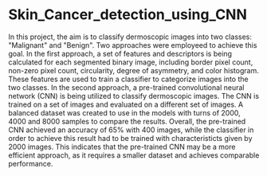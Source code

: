 # Skin_Cancer_detection_using_CNN
In this project, the aim is to classify dermoscopic images into two classes: "Malignant" and "Benign". 
Two approaches were employeed to achieve this goal. 
In the first approach, a set of features and descriptors is being calculated for each segmented binary image, 
including border pixel count, non-zero pixel count, circularity, degree of asymmetry, and color histogram. 
These features are used to train a classifier to categorize images into the two classes.
In the second approach, a pre-trained convolutional neural network (CNN) is being utilized to classify dermoscopic images. 
The CNN is trained on a set of images and evaluated on a different set of images. 
A balanced dataset was created to use in the models with turns of 2000, 4000 and 8000 samples to compare the results.
Overall, the pre-trained CNN achieved an accuracy of 65% with 400 images, while the classifier in order to achieve 
this result had to be trained with characteristicts given by 2000 images.
This indicates that the pre-trained CNN may be a more efficient approach, as it requires a 
smaller dataset and achieves comparable performance.
